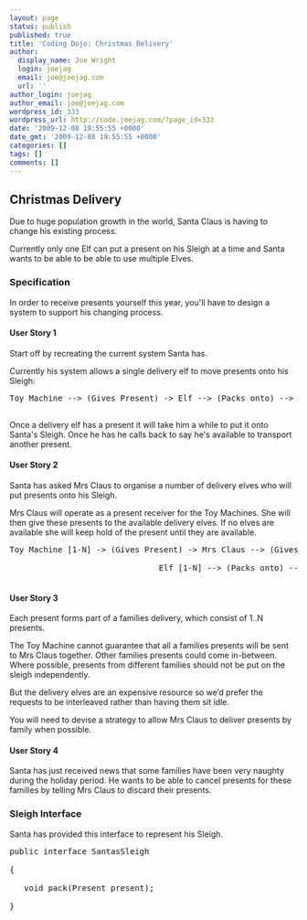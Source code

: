 ```yaml
---
layout: page
status: publish
published: true
title: 'Coding Dojo: Christmas Delivery'
author:
  display_name: Joe Wright
  login: joejag
  email: joe@joejag.com
  url: ''
author_login: joejag
author_email: joe@joejag.com
wordpress_id: 333
wordpress_url: http://code.joejag.com/?page_id=333
date: '2009-12-08 19:55:55 +0000'
date_gmt: '2009-12-08 19:55:55 +0000'
categories: []
tags: []
comments: []
---
```

<h2>Christmas Delivery</h2></p>
<p>Due to huge population growth in the world, Santa Claus is having to change his existing process. </p>
<p>Currently only one Elf can put a present on his Sleigh at a time and Santa wants to be able to be able to use multiple Elves.</p>
<h3>Specification</h3>
<p>In order to receive presents yourself this year, you'll have to design a system to support his changing process.</p>
<h4>User Story 1</h4>
<p>Start off by recreating the current system Santa has.  </p>
<p>Currently his system allows a single delivery elf to move presents onto his Sleigh:</p>
<pre class="sh_ruby">
Toy Machine --> (Gives Present) -> Elf --> (Packs onto) --> Santa Sleigh<br />
</pre></p>
<p>Once a delivery elf has a present it will take him a while to put it onto Santa's Sleigh.  Once he has he calls back to say he's available to transport another present.</p>
<h4>User Story 2</h4>
<p>Santa has asked Mrs Claus to organise a number of delivery elves who will put presents onto his Sleigh.</p>
<p>Mrs Claus will operate as a present receiver for the Toy Machines.  She will then give these presents to the available delivery elves.  If no elves are available she will keep hold of the present until they are available.</p>
<pre class="sh_ruby">
Toy Machine [1-N] -> (Gives Present) -> Mrs Claus --> (Gives Present) -><br />
                               Elf [1-N] --> (Packs onto) --> Santa Sleigh<br />
</pre></p>
<h4>User Story 3</h4>
<p>Each present forms part of a families delivery, which consist of 1..N presents. </p>
<p>The Toy Machine cannot guarantee that all a families presents will be sent to Mrs Claus together.  Other families presents could come in-between.  Where possible, presents from different families should not be put on the sleigh independently.  </p>
<p>But the delivery elves are an expensive resource so we&rsquo;d prefer the requests to be interleaved rather than having them sit idle.</p>
<p>You will need to devise a strategy to allow Mrs Claus to deliver presents by family when possible.</p>
<h4>User Story 4</h4>
<p>Santa has just received news that some families have been very naughty during the holiday period.  He wants to be able to cancel presents for these families by telling Mrs Claus to discard their presents.</p>
<h3>Sleigh Interface</h3>
<p>Santa has provided this interface to represent his Sleigh.</p>
<pre class="sh_java sh_sourceCode">
public interface SantasSleigh<br />
{<br />
   void pack(Present present);<br />
}<br />
</pre></p>
